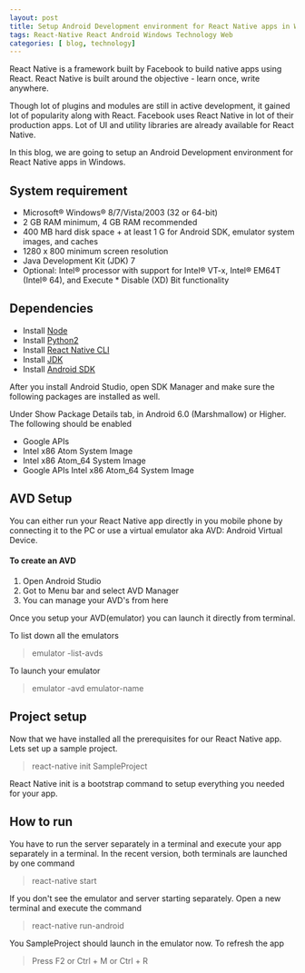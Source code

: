 ```yaml
---
layout: post
title: Setup Android Development environment for React Native apps in Windows
tags: React-Native React Android Windows Technology Web
categories: [ blog, technology]
---
```


React Native is a framework built by Facebook to build native apps using React. React Native is built around the objective - learn once, write anywhere.

Though lot of plugins and modules are still in active development, it gained lot of popularity along with React. Facebook uses React Native in lot of their production apps. Lot of UI and utility libraries are already available for React Native.

In this blog, we are going to setup an Android Development environment for React Native apps in Windows.

## System requirement

* Microsoft® Windows® 8/7/Vista/2003 (32 or 64-bit)
* 2 GB RAM minimum, 4 GB RAM recommended
* 400 MB hard disk space + at least 1 G for Android SDK, emulator system images, and caches
* 1280 x 800 minimum screen resolution
* Java Development Kit (JDK) 7
* Optional: Intel® processor with support for Intel® VT-x, Intel® EM64T (Intel® 64), and Execute * Disable (XD) Bit functionality


## Dependencies

* Install [Node](https://nodejs.org/en/download/)
* Install [Python2](https://www.python.org/downloads/)
* Install [React Native CLI](https://www.npmjs.com/package/react-native-cli)
* Install [JDK](http://www.oracle.com/technetwork/java/javase/downloads/index.html)
* Install [Android SDK](https://developer.android.com/studio/index.html)

After you install Android Studio, open SDK Manager and make sure the following packages are installed as well.

Under Show Package Details tab, in Android 6.0 (Marshmallow) or Higher. The following should be enabled

* Google APIs
* Intel x86 Atom System Image
* Intel x86 Atom_64 System Image
* Google APIs Intel x86 Atom_64 System Image

## AVD Setup

You can either run your React Native app directly in you mobile phone by connecting it to the PC or use a virtual emulator aka AVD: Android Virtual Device.

#### To create an AVD

1. Open Android Studio
2. Got to Menu bar and select AVD Manager
3. You can manage your AVD's from here

Once you setup your AVD(emulator) you can launch it directly from terminal.

To list down all the emulators
> emulator -list-avds

To launch your emulator
> emulator -avd emulator-name


## Project setup

Now that we have installed all the prerequisites for our React Native app. Lets set up a sample project.
> react-native init SampleProject

React Native init is a bootstrap command to setup everything you needed for your app.


## How to run

You have to run the server separately in a terminal and execute your app separately in a terminal. In the recent version, both terminals are launched by one command
> react-native start

If you don't see the emulator and server starting separately. Open a new terminal and execute the command
>react-native run-android

You SampleProject should launch in the emulator now. To refresh the app

>Press F2 or Ctrl + M or Ctrl + R
